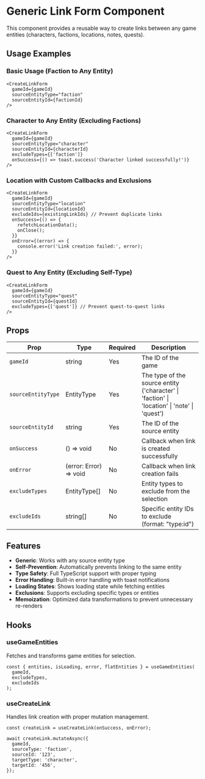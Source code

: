 # Generic Link Form Component

This component provides a reusable way to create links between any game entities (characters, factions, locations, notes, quests).

## Usage Examples

### Basic Usage (Faction to Any Entity)
```tsx
<CreateLinkForm
  gameId={gameId}
  sourceEntityType="faction"
  sourceEntityId={factionId}
/>
```

### Character to Any Entity (Excluding Factions)
```tsx
<CreateLinkForm
  gameId={gameId}
  sourceEntityType="character"
  sourceEntityId={characterId}
  excludeTypes={['faction']}
  onSuccess={() => toast.success('Character linked successfully!')}
/>
```

### Location with Custom Callbacks and Exclusions
```tsx
<CreateLinkForm
  gameId={gameId}
  sourceEntityType="location"
  sourceEntityId={locationId}
  excludeIds={existingLinkIds} // Prevent duplicate links
  onSuccess={() => {
    refetchLocationData();
    onClose();
  }}
  onError={(error) => {
    console.error('Link creation failed:', error);
  }}
/>
```

### Quest to Any Entity (Excluding Self-Type)
```tsx
<CreateLinkForm
  gameId={gameId}
  sourceEntityType="quest"
  sourceEntityId={questId}
  excludeTypes={['quest']} // Prevent quest-to-quest links
/>
```

## Props

| Prop | Type | Required | Description |
|------|------|----------|-------------|
| `gameId` | string | Yes | The ID of the game |
| `sourceEntityType` | EntityType | Yes | The type of the source entity ('character' \| 'faction' \| 'location' \| 'note' \| 'quest') |
| `sourceEntityId` | string | Yes | The ID of the source entity |
| `onSuccess` | () => void | No | Callback when link is created successfully |
| `onError` | (error: Error) => void | No | Callback when link creation fails |
| `excludeTypes` | EntityType[] | No | Entity types to exclude from the selection |
| `excludeIds` | string[] | No | Specific entity IDs to exclude (format: "type:id") |

## Features

- **Generic**: Works with any source entity type
- **Self-Prevention**: Automatically prevents linking to the same entity
- **Type Safety**: Full TypeScript support with proper typing
- **Error Handling**: Built-in error handling with toast notifications
- **Loading States**: Shows loading state while fetching entities
- **Exclusions**: Supports excluding specific types or entities
- **Memoization**: Optimized data transformations to prevent unnecessary re-renders

## Hooks

### useGameEntities
Fetches and transforms game entities for selection.

```tsx
const { entities, isLoading, error, flatEntities } = useGameEntities(
  gameId,
  excludeTypes,
  excludeIds
);
```

### useCreateLink
Handles link creation with proper mutation management.

```tsx
const createLink = useCreateLink(onSuccess, onError);

await createLink.mutateAsync({
  gameId,
  sourceType: 'faction',
  sourceId: '123',
  targetType: 'character',
  targetId: '456',
});
```
